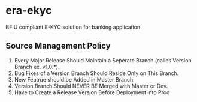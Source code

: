 # era-ekyc
BFIU compliant E-KYC solution for banking application

## Source Management Policy

1. Every Major Release Should Maintain a Seperate Branch (calles Version Branch ex. v1.0.*).
2. Bug Fixes of a Version Branch Should Reside Only on This Branch.
3. New Featrue should be Added in Master Branch.
4. Version Branch Should NEVER BE Merged with Master or Dev.
5. Have to Create a Release Version Before Deployment into Prod
